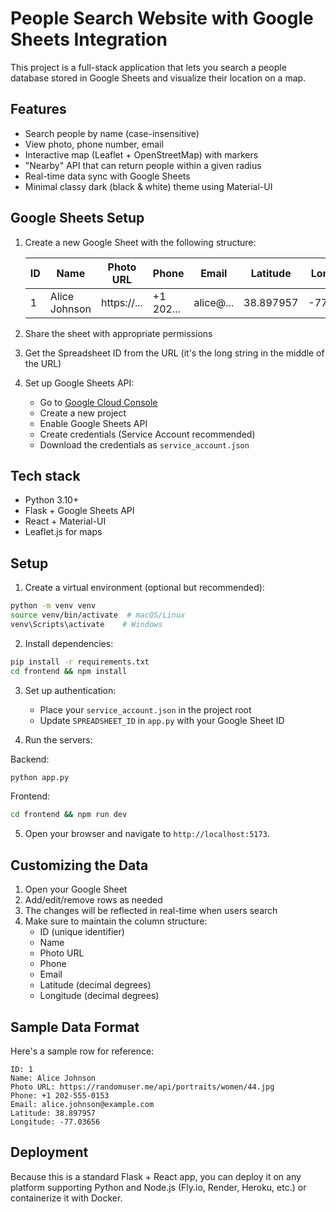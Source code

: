# People Search Website with Google Sheets Integration

This project is a full-stack application that lets you search a people database stored in Google Sheets and visualize their location on a map.

## Features

* Search people by name (case-insensitive)
* View photo, phone number, email
* Interactive map (Leaflet + OpenStreetMap) with markers
* "Nearby" API that can return people within a given radius
* Real-time data sync with Google Sheets
* Minimal classy dark (black & white) theme using Material-UI

## Google Sheets Setup

1. Create a new Google Sheet with the following structure:

   | ID | Name | Photo URL | Phone | Email | Latitude | Longitude |
   |----|------|-----------|--------|--------|----------|------------|
   | 1  | Alice Johnson | https://... | +1 202... | alice@... | 38.897957 | -77.03656 |

2. Share the sheet with appropriate permissions
3. Get the Spreadsheet ID from the URL (it's the long string in the middle of the URL)
4. Set up Google Sheets API:
   - Go to [Google Cloud Console](https://console.cloud.google.com)
   - Create a new project
   - Enable Google Sheets API
   - Create credentials (Service Account recommended)
   - Download the credentials as `service_account.json`

## Tech stack

* Python 3.10+
* Flask + Google Sheets API
* React + Material-UI
* Leaflet.js for maps

## Setup

1. Create a virtual environment (optional but recommended):

```bash
python -m venv venv
source venv/bin/activate  # macOS/Linux
venv\Scripts\activate    # Windows
```

2. Install dependencies:

```bash
pip install -r requirements.txt
cd frontend && npm install
```

3. Set up authentication:
   - Place your `service_account.json` in the project root
   - Update `SPREADSHEET_ID` in `app.py` with your Google Sheet ID

4. Run the servers:

Backend:
```bash
python app.py
```

Frontend:
```bash
cd frontend && npm run dev
```

5. Open your browser and navigate to `http://localhost:5173`.

## Customizing the Data

1. Open your Google Sheet
2. Add/edit/remove rows as needed
3. The changes will be reflected in real-time when users search
4. Make sure to maintain the column structure:
   - ID (unique identifier)
   - Name
   - Photo URL
   - Phone
   - Email
   - Latitude (decimal degrees)
   - Longitude (decimal degrees)

## Sample Data Format

Here's a sample row for reference:
```
ID: 1
Name: Alice Johnson
Photo URL: https://randomuser.me/api/portraits/women/44.jpg
Phone: +1 202-555-0153
Email: alice.johnson@example.com
Latitude: 38.897957
Longitude: -77.03656
```

## Deployment

Because this is a standard Flask + React app, you can deploy it on any platform supporting Python and Node.js (Fly.io, Render, Heroku, etc.) or containerize it with Docker. 